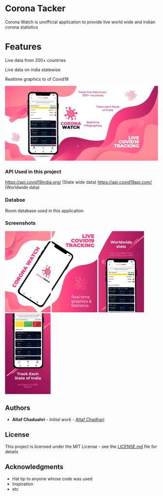 # Corona Tacker

Corona Watch is unofficial application to provide live world wide and indian corona statistics

# Features

Live data from 200+ countries

Live data on india statewise

Realtime graphics to of Covid19

![](images/poster.png)

### API Used in this project

https://api.covid19india.org/ (State wide data)
https://api.covid19api.com/ (Worldwide data)

### Databse

Room database used in this application 

### Screenshots
<img src="images/1.png" width="150"> <img src="images/2.png" width="150"> <img src="images/3.png" width="150"> <img src="images/4.png" width="150">

## Authors

* **Altaf Chaduahri** - *Initial work* - [Altaf Chadhari](https://github.com/altafc22)

## License

This project is licensed under the MIT License - see the [LICENSE.md](LICENSE.md) file for details

## Acknowledgments

* Hat tip to anyone whose code was used
* Inspiration 
* etc
